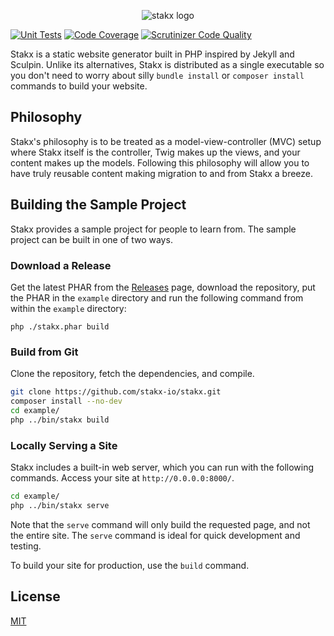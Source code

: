 <p align="center"><img alt="stakx logo" src=".github/brand.png"></p>

[![Unit Tests](https://github.com/stakx-io/stakx/workflows/Unit%20Tests/badge.svg)](https://github.com/stakx-io/stakx/actions)
[![Code Coverage](https://img.shields.io/scrutinizer/coverage/g/stakx-io/stakx.svg)](https://scrutinizer-ci.com/g/stakx-io/stakx/?branch=master)
[![Scrutinizer Code Quality](https://img.shields.io/scrutinizer/g/stakx-io/stakx.svg)](https://scrutinizer-ci.com/g/stakx-io/stakx/?branch=master)

Stakx is a static website generator built in PHP inspired by Jekyll and Sculpin. Unlike its alternatives, Stakx is distributed as a single executable so you don't need to worry about silly `bundle install` or `composer install` commands to build your website.

## Philosophy

Stakx's philosophy is to be treated as a model-view-controller (MVC) setup where Stakx itself is the controller, Twig makes up the views, and your content makes up the models. Following this philosophy will allow you to have truly reusable content making migration to and from Stakx a breeze.

## Building the Sample Project

Stakx provides a sample project for people to learn from. The sample project can be built in one of two ways.

### Download a Release

Get the latest PHAR from the [Releases](https://github.com/stakx-io/stakx/releases) page, download the repository, put the PHAR in the `example` directory and run the following command from within the `example` directory:

```
php ./stakx.phar build
```

### Build from Git

Clone the repository, fetch the dependencies, and compile.

```bash
git clone https://github.com/stakx-io/stakx.git
composer install --no-dev
cd example/
php ../bin/stakx build
```

### Locally Serving a Site

Stakx includes a built-in web server, which you can run with the following commands. Access your site at `http://0.0.0.0:8000/`.

```bash
cd example/
php ../bin/stakx serve
```

Note that the `serve` command will only build the requested page, and not the entire site. The `serve` command is ideal for quick development and testing.

To build your site for production, use the `build` command.

## License

[MIT](./LICENSE.md)
